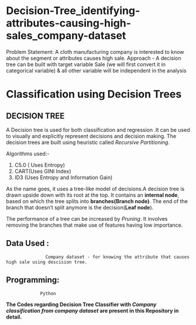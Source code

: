 # Decision-Tree_identifying-attributes-causing-high-sales_company-dataset

Problem Statement:
A cloth manufacturing company is interested to know about the segment or attributes causes high sale. 
Approach - A decision tree can be built with target variable Sale (we will first convert it in categorical variable) & all other variable will be independent in the analysis


# Classification using Decision Trees 

## DECISION TREE

A Decision tree is used for both classification and regression .It can be used to visually and explicitly represent decisions and decision making. The decision trees are built using heuristic called *Recursive Partitioning*.

Algorithms  used:-

1)	C5.0 ( Uses Entropy)
2)	CART(Uses GINI Index)
3)	ID3 (Uses Entropy and  Information Gain)

As the name goes, it uses a tree-like model of decisions.A decision tree is drawn upside down with its root at the top. It contains an **internal node**, based on which the tree splits into **branches(Branch node)**. The end of the branch that doesn’t split anymore is the decision(**Leaf node**).

The performance of a tree can be increased by *Pruning*. It involves removing the branches that make use of features having low importance. 

## Data Used :

	               Company dataset - for knowing the attribute that causes high sale using descision tree.
	               
## Programming:

                 Python


**The Codes regarding Decision Tree Classifier with *Company classification from company dataset* are present in this Repository in detail.**




